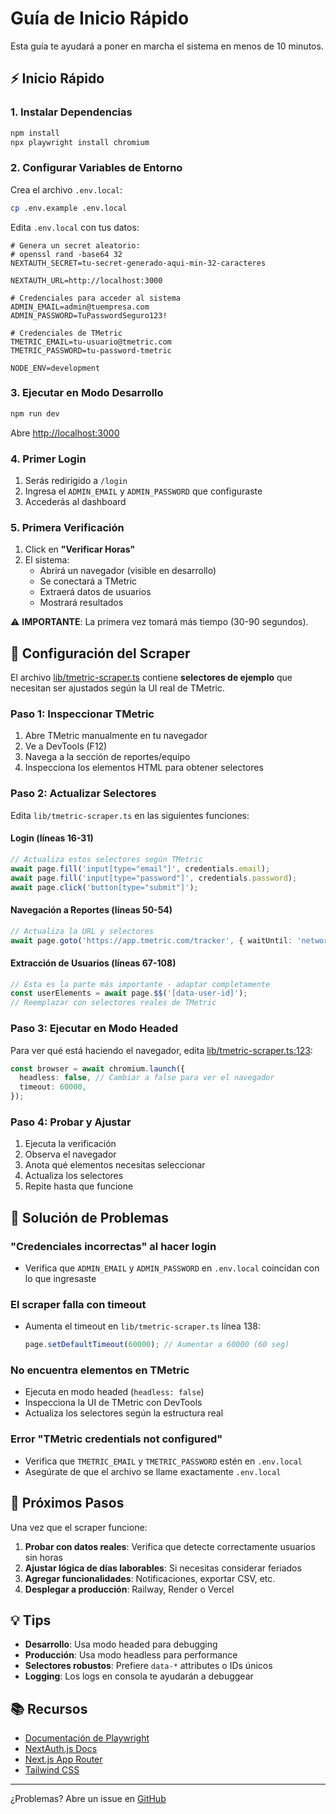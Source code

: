 # Guía de Inicio Rápido

Esta guía te ayudará a poner en marcha el sistema en menos de 10 minutos.

## ⚡ Inicio Rápido

### 1. Instalar Dependencias

```bash
npm install
npx playwright install chromium
```

### 2. Configurar Variables de Entorno

Crea el archivo `.env.local`:

```bash
cp .env.example .env.local
```

Edita `.env.local` con tus datos:

```env
# Genera un secret aleatorio:
# openssl rand -base64 32
NEXTAUTH_SECRET=tu-secret-generado-aqui-min-32-caracteres

NEXTAUTH_URL=http://localhost:3000

# Credenciales para acceder al sistema
ADMIN_EMAIL=admin@tuempresa.com
ADMIN_PASSWORD=TuPasswordSeguro123!

# Credenciales de TMetric
TMETRIC_EMAIL=tu-usuario@tmetric.com
TMETRIC_PASSWORD=tu-password-tmetric

NODE_ENV=development
```

### 3. Ejecutar en Modo Desarrollo

```bash
npm run dev
```

Abre [http://localhost:3000](http://localhost:3000)

### 4. Primer Login

1. Serás redirigido a `/login`
2. Ingresa el `ADMIN_EMAIL` y `ADMIN_PASSWORD` que configuraste
3. Accederás al dashboard

### 5. Primera Verificación

1. Click en **"Verificar Horas"**
2. El sistema:
   - Abrirá un navegador (visible en desarrollo)
   - Se conectará a TMetric
   - Extraerá datos de usuarios
   - Mostrará resultados

⚠️ **IMPORTANTE**: La primera vez tomará más tiempo (30-90 segundos).

## 🔧 Configuración del Scraper

El archivo [lib/tmetric-scraper.ts](lib/tmetric-scraper.ts) contiene **selectores de ejemplo** que necesitan ser ajustados según la UI real de TMetric.

### Paso 1: Inspeccionar TMetric

1. Abre TMetric manualmente en tu navegador
2. Ve a DevTools (F12)
3. Navega a la sección de reportes/equipo
4. Inspecciona los elementos HTML para obtener selectores

### Paso 2: Actualizar Selectores

Edita `lib/tmetric-scraper.ts` en las siguientes funciones:

#### Login (líneas 16-31)
```typescript
// Actualiza estos selectores según TMetric
await page.fill('input[type="email"]', credentials.email);
await page.fill('input[type="password"]', credentials.password);
await page.click('button[type="submit"]');
```

#### Navegación a Reportes (líneas 50-54)
```typescript
// Actualiza la URL y selectores
await page.goto('https://app.tmetric.com/tracker', { waitUntil: 'networkidle' });
```

#### Extracción de Usuarios (líneas 67-108)
```typescript
// Esta es la parte más importante - adaptar completamente
const userElements = await page.$$('[data-user-id]');
// Reemplazar con selectores reales de TMetric
```

### Paso 3: Ejecutar en Modo Headed

Para ver qué está haciendo el navegador, edita [lib/tmetric-scraper.ts:123](lib/tmetric-scraper.ts#L123):

```typescript
const browser = await chromium.launch({
  headless: false, // Cambiar a false para ver el navegador
  timeout: 60000,
});
```

### Paso 4: Probar y Ajustar

1. Ejecuta la verificación
2. Observa el navegador
3. Anota qué elementos necesitas seleccionar
4. Actualiza los selectores
5. Repite hasta que funcione

## 🐛 Solución de Problemas

### "Credenciales incorrectas" al hacer login

- Verifica que `ADMIN_EMAIL` y `ADMIN_PASSWORD` en `.env.local` coincidan con lo que ingresaste

### El scraper falla con timeout

- Aumenta el timeout en `lib/tmetric-scraper.ts` línea 138:
  ```typescript
  page.setDefaultTimeout(60000); // Aumentar a 60000 (60 seg)
  ```

### No encuentra elementos en TMetric

- Ejecuta en modo headed (`headless: false`)
- Inspecciona la UI de TMetric con DevTools
- Actualiza los selectores según la estructura real

### Error "TMetric credentials not configured"

- Verifica que `TMETRIC_EMAIL` y `TMETRIC_PASSWORD` estén en `.env.local`
- Asegúrate de que el archivo se llame exactamente `.env.local`

## 📝 Próximos Pasos

Una vez que el scraper funcione:

1. **Probar con datos reales**: Verifica que detecte correctamente usuarios sin horas
2. **Ajustar lógica de días laborables**: Si necesitas considerar feriados
3. **Agregar funcionalidades**: Notificaciones, exportar CSV, etc.
4. **Desplegar a producción**: Railway, Render o Vercel

## 💡 Tips

- **Desarrollo**: Usa modo headed para debugging
- **Producción**: Usa modo headless para performance
- **Selectores robustos**: Prefiere `data-*` attributes o IDs únicos
- **Logging**: Los logs en consola te ayudarán a debuggear

## 📚 Recursos

- [Documentación de Playwright](https://playwright.dev/docs/intro)
- [NextAuth.js Docs](https://next-auth.js.org/)
- [Next.js App Router](https://nextjs.org/docs/app)
- [Tailwind CSS](https://tailwindcss.com/docs)

---

¿Problemas? Abre un issue en [GitHub](https://github.com/pablog1/rrhh-dango/issues)
